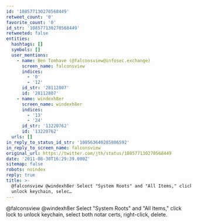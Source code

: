 ```yaml
---
id: '108577130270568449'
retweet_count: '0'
favorite_count: '0'
id_str: '108577130270568449'
retweeted: false
entities:
  hashtags: []
  symbols: []
  user_mentions:
    - name: Ben Tomhave (@falconsview@infosec.exchange)
      screen_name: falconsview
      indices:
        - '0'
        - '12'
      id_str: '28112807'
      id: '28112807'
    - name: windexh8er
      screen_name: windexh8er
      indices:
        - '13'
        - '24'
      id_str: '13220762'
      id: '13220762'
  urls: []
in_reply_to_status_id_str: '108563640285806592'
in_reply_to_screen_name: falconsview
original_url: https://twitter.com/jth/status/108577130270568449
date: '2011-08-30T16:29:39.000Z'
sitemap: false
robots: noindex
reply: true
title: >-
  @falconsview @windexh8er Select "System Roots" and "All Items," click lock to
  unlock keychain, selec…
---
```


@falconsview @windexh8er Select "System Roots" and "All Items," click lock to unlock keychain, select both notar certs, right-click, delete.